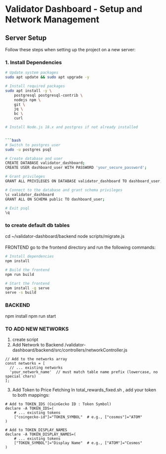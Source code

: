 # Validator Dashboard - Setup and Network Management

## Server Setup

Follow these steps when setting up the project on a new server:

### 1. Install Dependencies

```bash
# Update system packages
sudo apt update && sudo apt upgrade -y

# Install required packages
sudo apt install -y \
    postgresql postgresql-contrib \
    nodejs npm \
    git \
    jq \
    bc \
    curl

# Install Node.js 18.x and postgres if not already installed 


```bash
# Switch to postgres user
sudo -u postgres psql

# Create database and user
CREATE DATABASE validator_dashboard;
CREATE USER dashboard_user WITH PASSWORD 'your_secure_password';

# Grant privileges
GRANT ALL PRIVILEGES ON DATABASE validator_dashboard TO dashboard_user;

# Connect to the database and grant schema privileges
\c validator_dashboard
GRANT ALL ON SCHEMA public TO dashboard_user;

# Exit psql
\q
```


### to create default db tables
cd ~/validator-dashboard/backend
node scripts/migrate.js



####
FRONTEND
go to the frontend directory and run the following commands:

```bash
# Install dependencies
npm install

# Build the frontend
npm run build 

# Start the frontend
npm install -g serve
serve -s build
```

### BACKEND
npm install
npm run start



### TO ADD NEW NETWORKS

1. create script 
2. Add Network to Backend
/validator-dashboard/backend/src/controllers/networkController.js
```
// Add to the networks array
const networks = [
  // ... existing networks
  'your_network_name'  // must match table name prefix (lowercase, no special chars)
];
```

3. Add Token to Price Fetching
In 
total_rewards_fixed.sh
, add your token to both mappings:
```
# Add to TOKEN_IDS (CoinGecko ID : Token Symbol)
declare -A TOKEN_IDS=(
    # ... existing tokens
    ["coingecko-id"]="TOKEN_SYMBOL"  # e.g., ["cosmos"]="ATOM"
)

# Add to TOKEN_DISPLAY_NAMES
declare -A TOKEN_DISPLAY_NAMES=(
    # ... existing tokens
    ["TOKEN_SYMBOL"]="Display Name"  # e.g., ["ATOM"]="Cosmos"
)
```